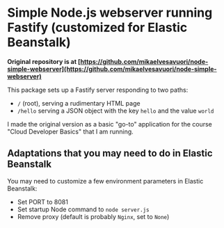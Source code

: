 # Simple Node.js webserver running Fastify (customized for Elastic Beanstalk)

**Original repository is at [https://github.com/mikaelvesavuori/node-simple-webserver](https://github.com/mikaelvesavuori/node-simple-webserver)**

This package sets up a Fastify server responding to two paths:

- `/` (root), serving a rudimentary HTML page
- `/hello` serving a JSON object with the key `hello` and the value `world`

I made the original version as a basic "go-to" application for the course "Cloud Developer Basics" that I am running.

## Adaptations that you may need to do in Elastic Beanstalk

You may need to customize a few environment parameters in Elastic Beanstalk:

- Set PORT to 8081
- Set startup Node command to `node server.js`
- Remove proxy (default is probably `Nginx`, set to `None`)
